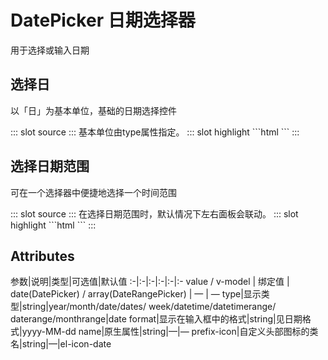 # DatePicker 日期选择器
用于选择或输入日期

## 选择日
以「日」为基本单位，基础的日期选择控件

<demo-block>
::: slot source
<datepicker-test1></datepicker-test1>
:::
基本单位由type属性指定。
::: slot highlight
```html
<zh-date-picker v-model="value"></zh-date-picker>
```
:::
</demo-block>

## 选择日期范围
可在一个选择器中便捷地选择一个时间范围

<demo-block>
::: slot source
<datepicker-test2></datepicker-test2>
:::
在选择日期范围时，默认情况下左右面板会联动。
::: slot highlight
```html
<zh-date-range-picker v-model="value"></zh-date-range-picker>
```
:::
</demo-block>

## Attributes
参数|说明|类型|可选值|默认值
:-|:-|:-|:-|:-|:-
value / v-model | 绑定值 | date(DatePicker) / array(DateRangePicker) | — | —
type|显示类型|string|year/month/date/dates/ week/datetime/datetimerange/ daterange/monthrange|date
format|显示在输入框中的格式|string|见日期格式|yyyy-MM-dd
name|原生属性|string|—|—
prefix-icon|自定义头部图标的类名|string|—|el-icon-date
